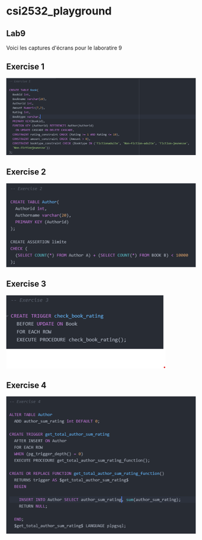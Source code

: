 # csi2532_playground

## Lab9
Voici les captures d'écrans pour le laboratire 9

## Exercise 1
![Exercise 1](https://github.com/robynlafleche/csi2532_playground/blob/laboratoire9/laboratoire9/images/Exercise1.png "Exercise 1")

## Exercise 2
![Exercise 2](https://github.com/robynlafleche/csi2532_playground/blob/laboratoire9/laboratoire9/images/Exercise2.png "Exercise 2")

## Exercise 3
![Exercise 3](https://github.com/robynlafleche/csi2532_playground/blob/laboratoire9/laboratoire9/images/Exercise3.png "Exercise 3")

## Exercise 4
![Exercise 4](https://github.com/robynlafleche/csi2532_playground/blob/laboratoire9/laboratoire9/images/Exercise4.png "Exercise 4")
